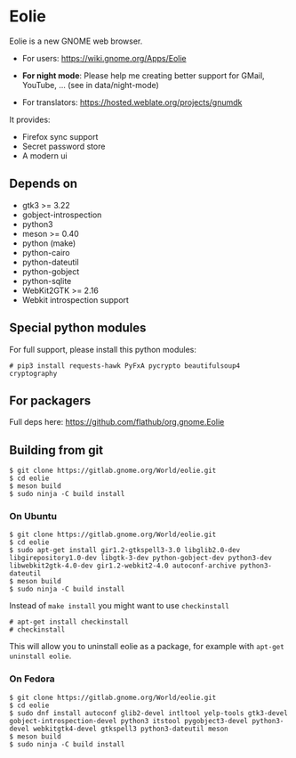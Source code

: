 # Eolie

Eolie is a new GNOME web browser.

- For users: https://wiki.gnome.org/Apps/Eolie

- **For night mode**: Please help me creating better support for GMail, YouTube, ... (see in data/night-mode)

- For translators: https://hosted.weblate.org/projects/gnumdk

It provides:
- Firefox sync support
- Secret password store
- A modern ui

## Depends on

- gtk3 >= 3.22
- gobject-introspection
- python3
- meson >= 0.40
- python (make)
- python-cairo
- python-dateutil
- python-gobject
- python-sqlite
- WebKit2GTK >= 2.16
- Webkit introspection support

## Special python modules
For full support, please install this python modules:
```
# pip3 install requests-hawk PyFxA pycrypto beautifulsoup4 cryptography
```

## For packagers
Full deps here: https://github.com/flathub/org.gnome.Eolie

## Building from git

```
$ git clone https://gitlab.gnome.org/World/eolie.git
$ cd eolie
$ meson build
$ sudo ninja -C build install
```

### On Ubuntu

```
$ git clone https://gitlab.gnome.org/World/eolie.git
$ cd eolie
$ sudo apt-get install gir1.2-gtkspell3-3.0 libglib2.0-dev libgirepository1.0-dev libgtk-3-dev python-gobject-dev python3-dev libwebkit2gtk-4.0-dev gir1.2-webkit2-4.0 autoconf-archive python3-dateutil
$ meson build
$ sudo ninja -C build install
```

Instead of `make install` you might want to use `checkinstall`

```
# apt-get install checkinstall
# checkinstall
```

This will allow you to uninstall eolie as a package, for example with `apt-get uninstall eolie`.

### On Fedora

```
$ git clone https://gitlab.gnome.org/World/eolie.git
$ cd eolie
$ sudo dnf install autoconf glib2-devel intltool yelp-tools gtk3-devel gobject-introspection-devel python3 itstool pygobject3-devel python3-devel webkitgtk4-devel gtkspell3 python3-dateutil meson
$ meson build
$ sudo ninja -C build install
```
